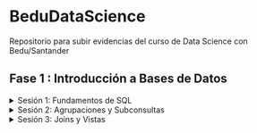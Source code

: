 # BeduDataScience
Repositorio para subir evidencias del curso de Data Science con Bedu/Santander

## Fase 1 : Introducción a Bases de Datos


<details>
<summary>
Sesión 1: Fundamentos de SQL
</summary>
 <br> 

[Evidencia Ejercicios sesión 1](https://github.com/nachorz2/BeduDataScience/blob/main/Ejercicios%20Sesion%201%20Ignacio%20Contreras.sql)

[Evidencia Reto 1](https://github.com/nachorz2/BeduDataScience/blob/main/reto1.png)

[Evidencia Reto 2](https://github.com/nachorz2/BeduDataScience/blob/main/reto2.png)

[Evidencia Reto 3](https://github.com/nachorz2/BeduDataScience/blob/main/reto3.png)
</details>

<details>
<summary>Sesión 2: Agrupaciones y Subconsultas</summary>
<br>

[Evidencia Retos Sesión 2](https://github.com/nachorz2/BeduDataScience/blob/main/Retos%20Sesion%202.sql)

[Evidencia Ejercicios Sesión 2](https://github.com/nachorz2/BeduDataScience/blob/main/Ejercicios%20Sesion%202%20Ignacio%20Contreras.sql)

</details>


<details>
<summary>Sesión 3: Joins y Vistas</summary>
<br>

[Evidencia Retos Sesión 3](https://github.com/nachorz2/BeduDataScience/blob/main/Retos%20Sesion%203%20Ignacio%20Contreras.sql)

[Evidencia Ejercicios Sesión 3](https://github.com/nachorz2/BeduDataScience/blob/main/Ejercicios%20Sesion%203%20Ignacio%20Contreras.sql)

</details>

